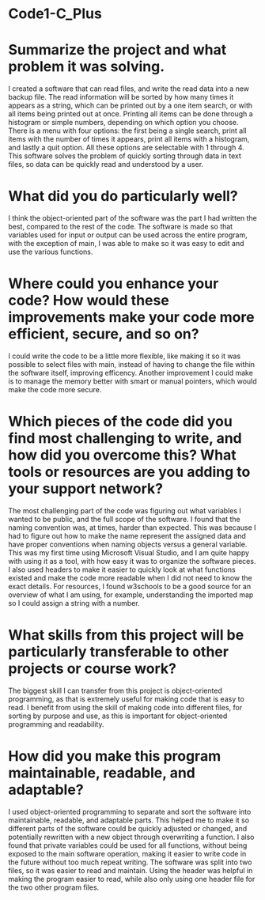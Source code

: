 # Code1-C_Plus 

# Summarize the project and what problem it was solving. 

I created a software that can read files, and write the read data into a new backup file. The read information will be sorted by how many times it appears as a string, which can be printed out by a one item search, or with all items being printed out at once. Printing all items can be done through a histogram or simple numbers, depending on which option you choose. There is a menu with four options: the first being a single search, print all items with the number of times it appears, print all items with a histogram, and lastly a quit option. All these options are selectable with 1 through 4. This software solves the problem of quickly sorting through data in text files, so data can be quickly read and understood by a user. 

# What did you do particularly well? 

I think the object-oriented part of the software was the part I had written the best, compared to the rest of the code. The software is made so that variables used for input or output can be used across the entire program, with the exception of main, I was able to make so it was easy to edit and use the various functions. 

# Where could you enhance your code? How would these improvements make your code more efficient, secure, and so on? 

I could write the code to be a little more flexible, like making it so it was possible to select files with main, instead of having to change the file within the software itself, improving efficency. Another improvement I could make is to manage the memory better with smart or manual pointers, which would make the code more secure. 

# Which pieces of the code did you find most challenging to write, and how did you overcome this? What tools or resources are you adding to your support network? 

The most challenging part of the code was figuring out what variables I wanted to be public, and the full scope of the software. I found that the naming convention was, at times, harder than expected. This was because I had to figure out how to make the name represent the assigned data and have proper conventions when naming objects versus a general variable. This was my first time using Microsoft Visual Studio, and I am quite happy with using it as a tool, with how easy it was to organize the software pieces. I also used headers to make it easier to quickly look at what functions existed and make the code more readable when I did not need to know the exact details. For resources, I found w3schools to be a good source for an overview of what I am using, for example, understanding the imported map so I could assign a string with a number. 

# What skills from this project will be particularly transferable to other projects or course work? 

The biggest skill I can transfer from this project is object-oriented programming, as that is extremely useful for making code that is easy to read. I benefit from using the skill of making code into different files, for sorting by purpose and use, as this is important for object-oriented programming and readability. 

# How did you make this program maintainable, readable, and adaptable? 

I used object-oriented programming to separate and sort the software into maintainable, readable, and adaptable parts. This helped me to make it so different parts of the software could be quickly adjusted or changed, and potentially rewritten with a new object through overwriting a function. I also found that private variables could be used for all functions, without being exposed to the main software operation, making it easier to write code in the future without too much repeat writing. The software was split into two files, so it was easier to read and maintain. Using the header was helpful in making the program easier to read, while also only using one header file for the two other program files.  

 

 
